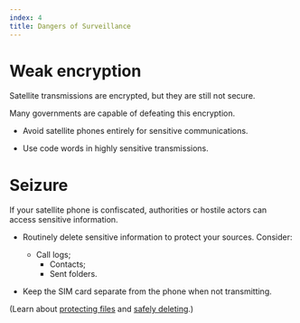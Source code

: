```yaml
---
index: 4
title: Dangers of Surveillance
---
```

# Weak encryption

Satellite transmissions are encrypted, but they are still not secure. 

Many governments are capable of defeating this encryption.

*   Avoid satellite phones entirely for sensitive communications.

*	Use code words in highly sensitive transmissions.

# Seizure

If your satellite phone is confiscated, authorities or hostile actors can access sensitive information.

*   Routinely delete sensitive information to protect your sources. Consider:

	* Call logs; 
        * Contacts; 
        * Sent folders.

*	Keep the SIM card separate from the phone when not transmitting.

(Learn about [protecting files](umbrella://information/protecting-files) and [safely deleting](umbrella://information/safely-deleting).)
